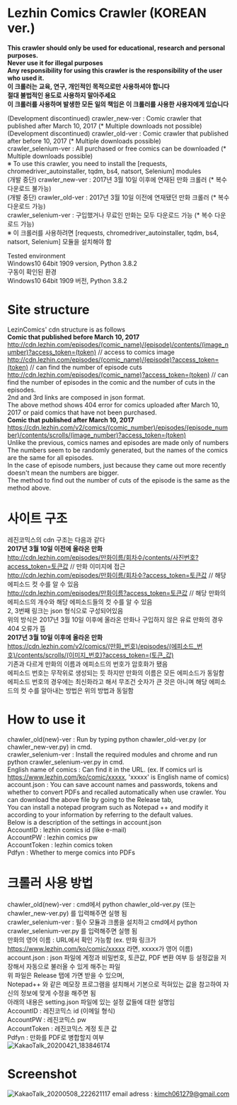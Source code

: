 # Lezhin Comics Crawler (KOREAN ver.)  
****This crawler should only be used for educational, research and personal purposes.****  
****Never use it for illegal purposes****  
****Any responsibility for using this crawler is the responsibility of the user who used it.****  
****이 크롤러는 교육, 연구, 개인적인 목적으로만 사용하셔야 합니다****  
****절대 불법적인 용도로 사용하지 말아주세요****  
****이 크롤러를 사용하며 발생한 모든 일의 책임은 이 크롤러를 사용한 사용자에게 있습니다****  

(Development discontinued) crawler_new-ver : Comic crawler that published after March 10, 2017 (* Multiple downloads not possible)  
(Development discontinued) crawler_old-ver : Comic crawler that published after before 10, 2017 (* Multiple downloads possible)  
crawler_selenium-ver : All purchased or free comics can be downloaded (* Multiple downloads possible)  
※ To use this crawler, you need to install the [requests, chromedriver_autoinstaller, tqdm, bs4, natsort, Selenium] modules  
(개발 중단) crawler_new-ver : 2017년 3월 10일 이후에 연재된 만화 크롤러 (* 복수 다운로드 불가능)  
(개발 중단) crawler_old-ver : 2017년 3월 10일 이전에 연재됐던 만화 크롤러 (* 복수 다운로드 가능)  
crawler_selenium-ver : 구입했거나 무료인 만화는 모두 다운로드 가능 (* 복수 다운로드 가능)  
※ 이 크롤러를 사용하려면 [requests, chromedriver_autoinstaller, tqdm, bs4, natsort, Selenium] 모듈을 설치해야 함  

Tested environment  
Windows10 64bit 1909 version, Python 3.8.2  
구동이 확인된 환경  
Windows10 64bit 1909 버전, Python 3.8.2   

# Site structure  
LezinComics' cdn structure is as follows  
****Comic that published before March 10, 2017****  
http://cdn.lezhin.com/episodes/(comic_name)/(episode)/contents/(image_number)?access_token=(token) // access to comics image  
http://cdn.lezhin.com/episodes/(comic_name)/(episode)?access_token=(token) // can find the number of episode cuts  
http://cdn.lezhin.com/episodes/(comic_name)?access_token=(token) // can find the number of episodes in the comic and the number of cuts in the episodes.  
2nd and 3rd links are composed in json format.  
The above method shows 404 error for comics uploaded after March 10, 2017 or paid comics that have not been purchased.  
****Comic that published after March 10, 2017****  
https://cdn.lezhin.com/v2/comics/(comic_number)/episodes/(episode_number)/contents/scrolls/(image_number)?access_token=(token)  
Unlike the previous, comics names and episodes are made only of numbers  
The numbers seem to be randomly generated, but the names of the comics are the same for all episodes.  
In the case of episode numbers, just because they came out more recently doesn't mean the numbers are bigger.  
The method to find out the number of cuts of the episode is the same as the method above.  
# 사이트 구조  
레진코믹스의 cdn 구조는 다음과 같다  
****2017년 3월 10일 이전에 올라온 만화****  
http://cdn.lezhin.com/episodes/만화이름/회차수/contents/사진번호?access_token=토큰값 // 만화 이미지에 접근  
http://cdn.lezhin.com/episodes/만화이름/회차수?access_token=토큰값 // 해당 에피소드 컷 수를 알 수 있음  
http://cdn.lezhin.com/episodes/만화이름?access_token=토큰값 // 해당 만화의 에피소드의 개수와 해당 에피소드들의 컷 수를 알 수 있음  
2, 3번째 링크는 json 형식으로 구성되어있음  
위의 방식은 2017년 3월 10일 이후에 올라온 만화나 구입하지 않은 유료 만화의 경우 404 오류가 뜸  
****2017년 3월 10일 이후에 올라온 만화****  
https://cdn.lezhin.com/v2/comics/(만화_번호)/episodes/(에피소드_번호)/contents/scrolls/(이미지_번호)?access_token=(토큰_값)  
기존과 다르게 만화의 이름과 에피소드의 번호가 암호화가 됐음  
에피소드 번호는 무작위로 생성되는 듯 하지만 만화의 이름은 모든 에피소드가 동일함  
에피소드 번호의 경우에는 최신화라고 해서 무조건 숫자가 큰 것은 아니며 해당 에피소드의 컷 수를 알아내는 방법은 위의 방법과 동일함 

# How to use it
chawler_old(new)-ver : Run by typing python chawler_old-ver.py (or chawler_new-ver.py) in cmd.  
crawler_selenium-ver : Install the required modules and chrome and run python crawler_selenium-ver.py in cmd.  
English name of comics : Can find it in the URL.
(ex. If comics url is https://www.lezhin.com/ko/comic/xxxxx, 'xxxxx' is English name of comics)  
account.json : You can save account names and passwords, tokens and whether to convert PDFs and recalled automatically when use crawler. 
You can download the above file by going to the Release tab,  
You can install a notepad program such as Notepad ++ and modify it according to your information by referring to the default values.    
Below is a description of the settings in account.json  
AccountID : lezhin comics id (like e-mail)  
AccountPW : lezhin comics pw  
AccountToken : lezhin comics token  
Pdfyn : Whether to merge comics into PDFs  
# 크롤러 사용 방법  
chawler_old(new)-ver : cmd에서 python chawler_old-ver.py (또는 chawler_new-ver.py) 를 입력해주면 실행 됨  
crawler_selenium-ver : 필수 모듈과 크롬을 설치하고 cmd에서 python crawler_selenium-ver.py 를 입력해주면 실행 됨  
만화의 영어 이름 : URL에서 확인 가능함 
(ex. 만화 링크가 https://www.lezhin.com/ko/comic/xxxxx 라면, xxxxx가 영어 이름)  
account.json : json 파일에 계정과 비밀번호, 토큰값, PDF 변환 여부 등 설정값을 저장해서 자동으로 불러올 수 있게 해주는 파일  
위 파일은 Release 탭에 가면 받을 수 있으며,  
Notepad++ 와 같은 메모장 프로그램을 설치해서 기본으로 적혀있는 값을 참고하여 자신의 정보에 맞게 수정을 해주면 됨  
아래의 내용은 setting.json 파일에 있는 설정 값들에 대한 설명임  
AccountID : 레진코믹스 id (이메일 형식)  
AccountPW : 레진코믹스 pw  
AccountToken : 레진코믹스 계정 토큰 값  
Pdfyn : 만화를 PDF로 병합할지 여부  
![KakaoTalk_20200421_183846174](https://user-images.githubusercontent.com/10193967/79850899-82a56d00-83ff-11ea-9940-3724fc2d9b13.png)  

# Screenshot  
![KakaoTalk_20200508_222621117](https://user-images.githubusercontent.com/10193967/81410104-2c645800-917b-11ea-8ce3-4d9b68471d65.png) 
email adress : kimch061279@gmail.com
